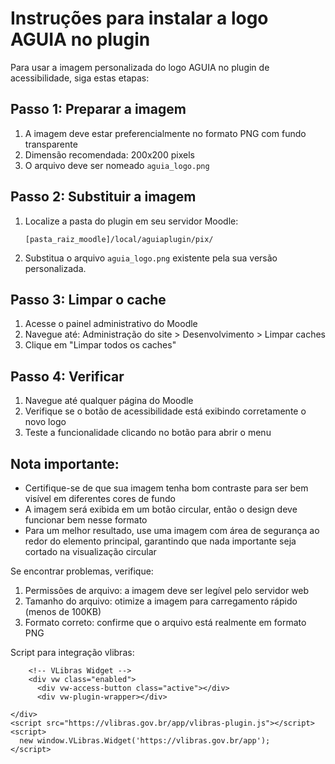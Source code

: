# Instruções para instalar a logo AGUIA no plugin

Para usar a imagem personalizada do logo AGUIA no plugin de acessibilidade, siga estas etapas:

## Passo 1: Preparar a imagem
1. A imagem deve estar preferencialmente no formato PNG com fundo transparente
2. Dimensão recomendada: 200x200 pixels
3. O arquivo deve ser nomeado `aguia_logo.png`

## Passo 2: Substituir a imagem
1. Localize a pasta do plugin em seu servidor Moodle:
   ```
   [pasta_raiz_moodle]/local/aguiaplugin/pix/
   ```
2. Substitua o arquivo `aguia_logo.png` existente pela sua versão personalizada.

## Passo 3: Limpar o cache
1. Acesse o painel administrativo do Moodle
2. Navegue até: Administração do site > Desenvolvimento > Limpar caches
3. Clique em "Limpar todos os caches"

## Passo 4: Verificar
1. Navegue até qualquer página do Moodle
2. Verifique se o botão de acessibilidade está exibindo corretamente o novo logo
3. Teste a funcionalidade clicando no botão para abrir o menu

## Nota importante:
- Certifique-se de que sua imagem tenha bom contraste para ser bem visível em diferentes cores de fundo
- A imagem será exibida em um botão circular, então o design deve funcionar bem nesse formato
- Para um melhor resultado, use uma imagem com área de segurança ao redor do elemento principal, garantindo que nada importante seja cortado na visualização circular

Se encontrar problemas, verifique:
1. Permissões de arquivo: a imagem deve ser legível pelo servidor web
2. Tamanho do arquivo: otimize a imagem para carregamento rápido (menos de 100KB)
3. Formato correto: confirme que o arquivo está realmente em formato PNG

Script para integração vlibras:

```
    <!-- VLibras Widget -->
    <div vw class="enabled">
      <div vw-access-button class="active"></div>
      <div vw-plugin-wrapper></div>
```
    </div>
    <script src="https://vlibras.gov.br/app/vlibras-plugin.js"></script>
    <script>
      new window.VLibras.Widget('https://vlibras.gov.br/app');
    </script>
